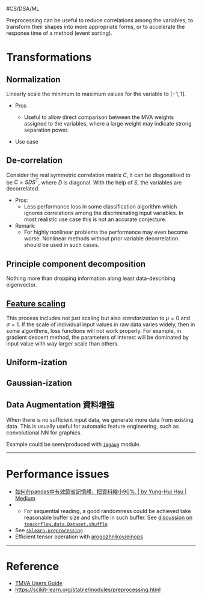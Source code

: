 #CS/DSA/ML 

Preprocessing can be useful to reduce correlations among the variables, to transform their shapes into more appropriate forms, or to accelerate the response time of a method (event sorting).

# Transformations

## Normalization

Linearly scale the minimum to maximum values for the variable to $[-1, 1]$.

* Pros
    * Useful to allow direct comparison between the MVA weights assigned to the variables, where a large weight may indicate strong separation power.

* Use case

## De-correlation

Consider the real symmetric correlation matrix $C$, it can be diagonalised to be $C = SDS^{T}$, where $D$ is diagonal.
With the help of $S$, the variables are decorrelated.

* Pros:
    * Less performance loss in some classification algorithm which ignores correlations among the discriminating input variables. 
      In most realistic use case this is not an accurate conjecture.
* Remark:
    * For highly nonlinear problems the performance may even become worse. Nonlinear methods without prior variable decorrelation should be used in such cases.

## Principle component decomposition
Nothing more than dropping information along least data-describing eigenvector.

## [Feature scaling](https://en.wikipedia.org/wiki/Feature_scaling)

This process includes not just scaling but also *standarization* to $\mu=0$ and $\sigma = 1$. If the scale of individual input values in raw data varies widely, then in some algorithms, loss functions will not work properly. For example, in gradient descent method, the parameters of interest will be dominated by input value with way larger scale than others.

## Uniform-ization

## Gaussian-ization

## Data Augmentation 資料增強

When there is no sufficient input data, we generate more data from existing data. This is usually useful for automatic feature engineering, such as convolutional NN for graphics.

Example could be seen/produced with [`imgaug`](https://github.com/aleju/imgaug) module.

----
# Performance issues

* [如何在pandas中有效節省記憶體，把資料縮小90%. | by Yung-Hui Hsu | Medium](https://medium.com/@YungHui_Med/%E8%BC%95%E9%AC%86%E9%A7%95%E9%A6%AD%E5%B7%A8%E9%87%8F%E7%B4%9Adataframes-%E8%87%B3%E5%B0%91%E5%9C%A8%E8%A8%98%E6%86%B6%E9%AB%94%E6%96%B9%E9%9D%A2-2d8cc8a3e26e)
* * For sequential reading, a good randomness could be achieved take reasonable buffer size and shuffle in such buffer. See [discussion on `tensorflow.data.Dataset.shuffle`](https://stackoverflow.com/questions/46444018/meaning-of-buffer-size-in-dataset-map-dataset-prefetch-and-dataset-shuffle)
* See [`sklearn.preprocessing`](https://scikit-learn.org/stable/modules/preprocessing.html) 
*  Efficient tensor operation with [arogozhnikov/einops](https://github.com/arogozhnikov/einops)

----
# Reference

* [TMVA Users Guide](https://github.com/root-project/root/blob/master/documentation/tmva/UsersGuide/TMVAUsersGuide.pdf)
* https://scikit-learn.org/stable/modules/preprocessing.html


